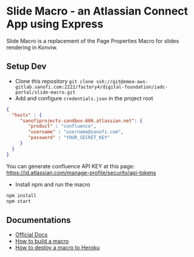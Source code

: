 # Slide Macro - an Atlassian Connect App using Express

Slide Macro is a replacement of the Page Properties Macro for slides rendering in Konviw.

## Setup Dev

- Clone this repository `git clone ssh://git@emea-aws-gitlab.sanofi.com:2222/factory4/digital-foundation/iadc-portal/slide-macro.git`
- Add and configure `credentials.json` in the project root

```json
{
  "hosts" : {
     "sanofiprojects-sandbox-686.atlassian.net": {
        "product" : "confluence",
        "username" : "username@sanofi.com",
        "password" : "YOUR_SECRET_KEY"
     }
  }
}
```

You can generate confluence API KEY at this page: https://id.atlassian.com/manage-profile/security/api-tokens

- Install npm and run the macro

```bash
npm install
npm start
```

## Documentations

- [Official Docs](https://bitbucket.org/atlassian/atlassian-connect-express/src/master/README.md)
- [How to build a macro](https://sanofi.atlassian.net/wiki/spaces/IADC/pages/63591792458/Atlassian+Connect+Macro+Building+Process)
- [How to deploy a macro to Heroku](https://sanofi.atlassian.net/wiki/spaces/IADC/pages/63592929904/Atlassian+Connect+Macro+Deploy+to+production+-+Heroku)

